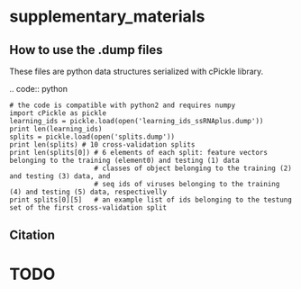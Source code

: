 # supplementary_materials
How to use the .dump files
------------

These files are python data structures serialized with cPickle library. 


.. code:: python

	# the code is compatible with python2 and requires numpy
  	import cPickle as pickle
  	learning_ids = pickle.load(open('learning_ids_ssRNAplus.dump'))
  	print len(learning_ids)
  	splits = pickle.load(open('splits.dump'))
  	print len(splits) # 10 cross-validation splits
  	print len(splits[0]) # 6 elements of each split: feature vectors belonging to the training (element0) and testing (1) data
         	             # classes of object belonging to the training (2) and testing (3) data, and
                	     # seq ids of viruses belonging to the training (4) and testing (5) data, respectivelly
  	print splits[0][5]   # an example list of ids belonging to the testung set of the first cross-validation split

Citation
--------
# TODO

